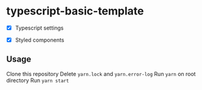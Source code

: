 # typescript-basic-template

- [x] Typescript settings
- [x] Styled components


## Usage
Clone this repository
Delete `yarn.lock` and `yarn.error-log`
Run `yarn` on root directory
Run `yarn start`
